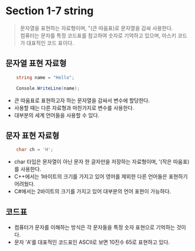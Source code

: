 # Section 1-7 string
> 문자열을 표현하는 자료형이며, "(큰 따움표)로 문자열을 감싸 사용한다.  
> 컴퓨터는 문자를 특정 코드표를 참고하여 숫자로 기억하고 있으며, 아스키 코드가 대표적인 코드 표이다.

## 문자열 표현 자료형

```C#
    string name = "Hello";

    Console.WriteLine(name);
```
- 큰 따움표로 표현하고자 하는 문자열을 감싸서 변수에 할당한다.
- 사용할 때는 다른 자료형과 마찬가지로 변수를 사용한다.
- 대부분의 세계 언어들을 사용할 수 있다. 

## 문자 표현 자료형
```C#
    char ch = 'H';
```
- char 타입은 문자열이 아닌 문자 한 글자만을 저장하는 자료형이며, '(작은 따움표)를 사용한다.
- C++에서는 1바이트의 크기를 가지고 있어 영어를 제외한 다른 언어들은 표현하기 어려웠다.
- C#에서는 2바이트의 크기를 가지고 있어 대부분의 언어 표현이 가능하다.

## 코드표
- 컴퓨터가 문자를 이해하는 방식은 각 문자들을 특정 숫자 표현으로 기억하는 것이다. 
- 문자 'A'를 대표적인 코드표인 ASCII로 보면 10진수 65로 표현하고 있다.
